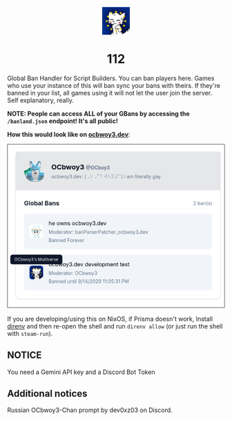 <img style="display: block; margin: auto; height: 64px;" src="media/logo.png">

# <center>112</center>

Global Ban Handler for Script Builders.
You can ban players here. Games who use your instance of this will ban sync your bans with theirs. If they're banned in your list, all games using it will not let the user join the server. Self explanatory, really.

**NOTE: People can access ALL of your GBans by accessing the `/banland.json` endpoint! It's all public!**

**How this would look like on [ocbwoy3.dev](https://ocbwoy3.dev/lookup?u=OCboy3)**:

[![Global Ban Lookup on ocbwoy3.dev](media/GBanLookup.png)](https://ocbwoy3.dev/lookup?u=OCboy3)

If you are developing/using this on NixOS, if Prisma doesn't work, Install [direnv](https://direnv.net/docs/hook.html) and then re-open the shell and run `direnv allow` (or just run the shell with `steam-run`).

## NOTICE

You need a Gemini API key and a Discord Bot Token

## Additional notices

Russian OCbwoy3-Chan prompt by dev0xz03 on Discord.
